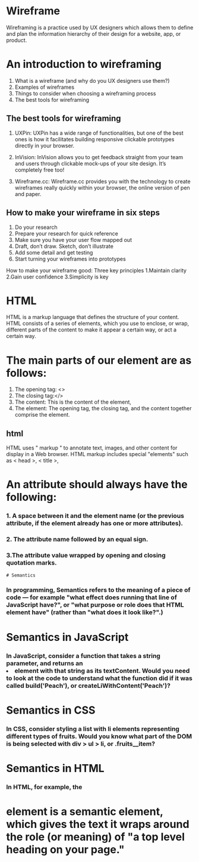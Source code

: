 # Wireframe

Wireframing is a practice used by UX designers which allows them to define and plan 
the information hierarchy of their design for a website, app, or product.
# An introduction to wireframing
1. What is a wireframe (and why do you UX designers use them?)
2. Examples of wireframes
3. Things to consider when choosing a wireframing process
4. The best tools for wireframing

## The best tools for wireframing
1. UXPin: UXPin has a wide range of functionalities, but one of the best ones is how it facilitates building responsive clickable prototypes directly in your browser.

2. InVision: InVision allows you to get feedback straight from your team and users through clickable mock-ups of your site design. It’s completely free too!

3. Wireframe.cc: Wireframe.cc provides you with the technology to create wireframes really quickly within your browser, the online version of pen and paper.


## How to make your wireframe in six steps
1. Do your research
2. Prepare your research for quick reference
3. Make sure you have your user flow mapped out
4. Draft, don’t draw. Sketch, don’t illustrate
5. Add some detail and get testing
6. Start turning your wireframes into prototypes

How to make your wireframe good: Three key principles
1.Maintain clarity
2.Gain user confidence
3.Simplicity is key

# HTML
HTML is a markup language that defines the structure of your content. HTML consists of a series of elements, which you use to enclose, or wrap, different parts of the content to make it appear a certain way, or act a certain way. 

# The main parts of our element are as follows:

1. The opening tag: <>  
2. The closing tag:</>
3. The content: This is the content of the element, 
4. The element: The opening tag, the closing tag, and the content together comprise the element.






## html
HTML uses " markup " to annotate text, images, and other content for display in a Web browser.
HTML markup includes special "elements" such as < head >, < title >, 

#  An attribute should always have the following:

### 1. A space between it and the element name (or the previous attribute, if the element already has one or more attributes).
### 2.  The attribute name followed by an equal sign.
### 3.The attribute value wrapped by opening and closing quotation marks.
    
    
    # Semantics
### In programming, Semantics refers to the meaning of a piece of code — for example "what effect does running that line of JavaScript have?", or "what purpose or role does that HTML element have" (rather than "what does it look like?".)

# Semantics in JavaScript
### In JavaScript, consider a function that takes a string parameter, and returns an <li> element with that string as its textContent. Would you need to look at the code to understand what the function did if it was called build('Peach'), or createLiWithContent('Peach')?

# Semantics in CSS
### In CSS, consider styling a list with li elements representing different types of fruits. Would you know what part of the DOM is being selected with div > ul > li, or .fruits__item?

# Semantics in HTML
### In HTML, for example, the <h1> element is a semantic element, which gives the text it wraps around the role (or meaning) of "a top level heading on your page."
    
 